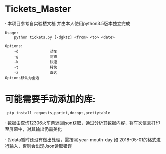 # Tickets_Master

· 本项目参考自实验楼文档 并由本人使用python3.5版本独立完成

    Usage:
        python tickets.py [-dgktz] <from> <to> <date>
    
    Options:
        -d              动车
        -g              高铁
        -k              快速
        -t              特快
        -z              直达
    Options默认为全选

# 可能需要手动添加的库:
     pip install requests,pprint,docopt,prettytable

· 数据由查询12306火车票返回json获取，通过分析其数据内容，将车次信息打印至屏幕中，对其输出仍需美化

· 对data暂时还没有做出处理，需按照 year-mouth-day 如 2018-05-01的格式进行输入，否则会出现Json读取错误



